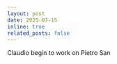 ```yaml
---
layout: post
date: 2025-07-15 
inline: true
related_posts: false
---
```


Claudio begin to work on Pietro San

